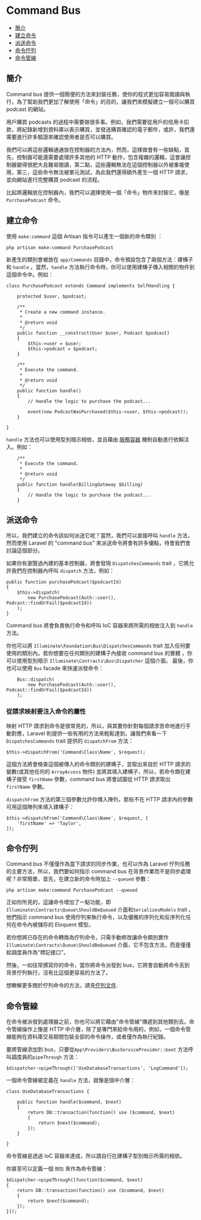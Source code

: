# Command Bus

- [簡介](#introduction)
- [建立命令](#creating-commands)
- [派送命令](#dispatching-commands)
- [命令佇列](#queued-commands)
- [命令管線](#command-pipeline)

<a name="introduction"></a>
## 簡介

Command bus 提供一個簡便的方法來封裝任務，使你的程式更加容易閱讀與執行，為了幫助我們更加了解使用「命令」的目的，讓我們來模擬建立一個可以購買 podcast 的網站。

用戶購買 podcasts 的過程中需要做很多事。例如，我們需要從用戶的信用卡扣款，將紀錄新增到資料庫以表示購買，並發送購買確認的電子郵件，或許，我們還需要進行許多驗證來確認使用者是否可以購買。

我們可以將這些邏輯通通放在控制器的方法內，然而，這樣做會有一些缺點，首先，控制器可能還需要處理許多其他的 HTTP 動作，包含複雜的邏輯，這會讓控制器變得很肥大且難易閱讀，第二點，這些邏輯無法在這個控制器以外被重複使用，第三，這些命令無法被單元測試，為此我們還得額外產生一個 HTTP 請求，並向網站進行完整購買 podcast 的流程。

比起將邏輯放在控制器內，我們可以選擇使用一個「命令」物件來封裝它，像是 `PurchasePodcast` 命令。

<a name="creating-commands"></a>
## 建立命令

使用 `make:command` 這個 Artisan 指令可以產生一個新的命令類別 ：

	php artisan make:command PurchasePodcast

新產生的類別會被放在 `app/Commands` 目錄中，命令預設包含了兩個方法：建構子和 `handle` 。當然，`handle` 方法執行命令時，你可以使用建構子傳入相關的物件到這個命令中。例如：

	class PurchasePodcast extends Command implements SelfHandling {

		protected $user, $podcast;

		/**
		 * Create a new command instance.
		 *
		 * @return void
		 */
		public function __construct(User $user, Podcast $podcast)
		{
			$this->user = $user;
			$this->podcast = $podcast;
		}

		/**
		 * Execute the command.
		 *
		 * @return void
		 */
		public function handle()
		{
			// Handle the logic to purchase the podcast...

			event(new PodcastWasPurchased($this->user, $this->podcast));
		}

	}

`handle` 方法也可以使用型別暗示相依，並且藉由 [服務容器](/docs/5.0/container) 機制自動進行依賴注入。例如：

		/**
		 * Execute the command.
		 *
		 * @return void
		 */
		public function handle(BillingGateway $billing)
		{
			// Handle the logic to purchase the podcast...
		}

<a name="dispatching-commands"></a>
## 派送命令

所以，我們建立的命令該如何派送它呢？當然，我們可以直接呼叫 `handle` 方法，然而使用 Laravel 的 "command bus" 來派送命令將會有許多優點，待會我們會討論這個部分。

如果你有瀏覽過內建的基本控制器，將會發現 `DispatchesCommands` trait ，它將允許我們在控制器內呼叫 `dispatch` 方法，例如：

	public function purchasePodcast($podcastId)
	{
		$this->dispatch(
			new PurchasePodcast(Auth::user(), Podcast::findOrFail($podcastId))
		);
	}

Command bus 將會負責執行命令和呼叫 IoC 容器來將所需的相依注入到 `handle` 方法。

你也可以將 `Illuminate\Foundation\Bus\DispatchesCommands` trait 加入任何要使用的類別內。若你想要在任何類別的建構子內接收 command bus 的實體 ，你可以使用型別暗示 `Illuminate\Contracts\Bus\Dispatcher` 這個介面。
最後，你也可以使用 `Bus` facade 來快速派發命令：

		Bus::dispatch(
			new PurchasePodcast(Auth::user(), Podcast::findOrFail($podcastId))
		);

### 從請求映射要注入命令的屬性

映射 HTTP 請求到命令是很常見的，所以，與其要你針對每個請求苦命地進行手動對應，Laravel 則提供一些有用的方法來輕鬆達到，讓我們來看一下 `DispatchesCommands` trait 提供的 `dispatchFrom` 方法：

	$this->dispatchFrom('Command\Class\Name', $request);

這個方法將會檢查這個被傳入的命令類別的建構子，並取出來自於 HTTP 請求的變數(或其他任何的 `ArrayAccess` 物件) 並將其填入建構子，所以，若命令類在建構子接受 `firstName` 參數，command bus 將會試圖從 HTTP 請求取出 `firstName` 參數。

`dispatchFrom` 方法的第三個參數允許你傳入陣列，那些不在 HTTP 請求內的參數可用這個陣列來填入建構子：

	$this->dispatchFrom('Command\Class\Name', $request, [
		'firstName' => 'Taylor',
	]);

<a name="queued-commands"></a>
## 命令佇列

Command bus 不僅僅作為當下請求的同步作業，也可以作為 Laravel 佇列任務的主要方法，所以，我們要如何指示 command bus 在背景作業而不是同步處理呢？非常簡單，首先，在建立新的命令時加上 `--queued` 參數：

	php artisan make:command PurchasePodcast --queued

正如你所見的，這讓命令增加了一點功能，即 `Illuminate\Contracts\Queue\ShouldBeQueued` 介面和`SerializesModels` trait 。 他們指示 command bus 使用佇列來執行命令，以及優雅的序列化和反序列化任何在命令內被儲存的 Eloquent 模型。

若你想將已存在的命令轉換為佇列命令，只需手動修改讓命令類別實作 `Illuminate\Contracts\Queue\ShouldBeQueued` 介面，它不包含方法，而是僅僅給調度員作為"標記接口"。

然後，一如往常撰寫你的命令，當你將命令派發到 bus，它將會自動將命令丟到背景佇列執行，沒有比這個更容易的方法了。

想瞭解更多關於佇列命令的方法，請見[佇列文件](/docs/5.0/queues).

<a name="command-pipeline"></a>
## 命令管線

在命令被派發到處理器之前，你也可以將它藉由"命令管線"傳遞到其他類別去。命令管線操作上像是 HTTP 中介層，除了是專門來給命令用的，例如，一個命令管線能夠在資料庫交易期間包裝全部的命令操作，或者僅作為執行紀錄。

要將管線添加到 bus，只要從`App\Providers\BusServiceProvider::boot` 方法呼叫調度員的`pipeThrough` 方法：

	$dispatcher->pipeThrough(['UseDatabaseTransactions', 'LogCommand']);

一個命令管線被定義在 `handle` 方法，就像是個中介層：

	class UseDatabaseTransactions {

		public function handle($command, $next)
		{
			return DB::transaction(function() use ($command, $next)
			{
				return $next($command);
			});
		}

	}

命令管線是透過 IoC 容器來達成，所以請自行在建構子型別暗示所需的相依。

你甚至可以定義一個 `閉包` 來作為命令管線：

	$dispatcher->pipeThrough([function($command, $next)
	{
		return DB::transaction(function() use ($command, $next)
		{
			return $next($command);
		});
	}]);
